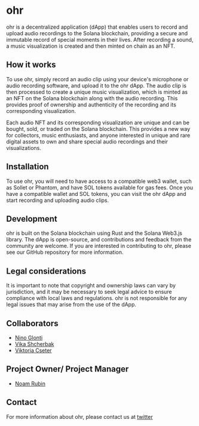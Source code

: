 # ohr

ohr is a decentralized application (dApp) that enables users to record and upload audio recordings to the Solana blockchain, providing a secure and immutable record of special moments in their lives. After recording a sound, a music visualization is created and then minted on chain as an NFT.

## How it works

To use ohr, simply record an audio clip using your device's microphone or audio recording software, and upload it to the ohr dApp. The audio clip is then processed to create a unique music visualization, which is minted as an NFT on the Solana blockchain along with the audio recording. This provides proof of ownership and authenticity of the recording and its corresponding visualization.

Each audio NFT and its corresponding visualization are unique and can be bought, sold, or traded on the Solana blockchain. This provides a new way for collectors, music enthusiasts, and anyone interested in unique and rare digital assets to own and share special audio recordings and their visualizations.

## Installation

To use ohr, you will need to have access to a compatible web3 wallet, such as Sollet or Phantom, and have SOL tokens available for gas fees. Once you have a compatible wallet and SOL tokens, you can visit the ohr dApp and start recording and uploading audio clips.

## Development

ohr is built on the Solana blockchain using Rust and the Solana Web3.js library. The dApp is open-source, and contributions and feedback from the community are welcome. If you are interested in contributing to ohr, please see our GitHub repository for more information.

## Legal considerations

It is important to note that copyright and ownership laws can vary by jurisdiction, and it may be necessary to seek legal advice to ensure compliance with local laws and regulations. ohr is not responsible for any legal issues that may arise from the use of the dApp.

## Collaborators

- [Nino Glonti](https://github.com/NinoGlonti)
- [Vika Shcherbak](https://github.com/uuuuuvika)
- [Viktoria Cseter](https://github.com/dievickie)

## Project Owner/ Project Manager

- [Noam Rubin](https://github.com/noamrubin22)

## Contact

For more information about ohr, please contact us at [twitter](https://twitter.com/still_to_be_created)
